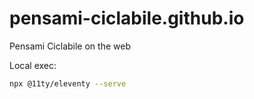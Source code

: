 # pensami-ciclabile.github.io
Pensami Ciclabile on the web



Local exec:
```bash
npx @11ty/eleventy --serve
```

